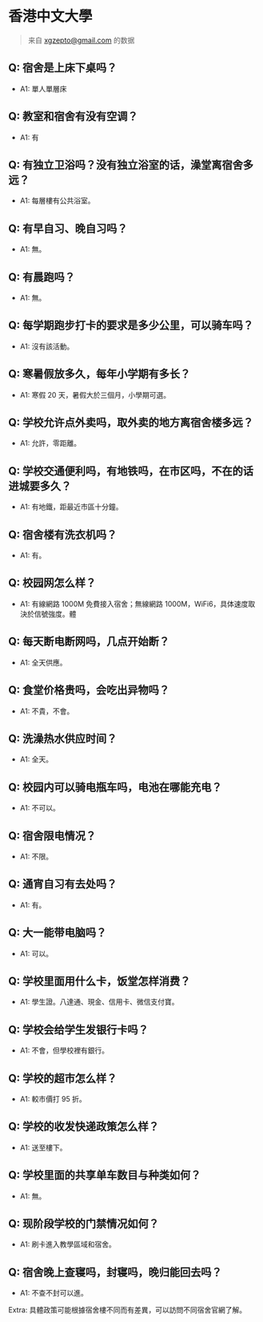# 香港中文大學

> 来自 xgzepto@gmail.com 的数据

## Q: 宿舍是上床下桌吗？

- A1: 單人單層床

## Q: 教室和宿舍有没有空调？

- A1: 有

## Q: 有独立卫浴吗？没有独立浴室的话，澡堂离宿舍多远？

- A1: 每層樓有公共浴室。

## Q: 有早自习、晚自习吗？

- A1: 無。

## Q: 有晨跑吗？

- A1: 無。

## Q: 每学期跑步打卡的要求是多少公里，可以骑车吗？

- A1: 沒有該活動。

## Q: 寒暑假放多久，每年小学期有多长？

- A1: 寒假 20 天，暑假大於三個月，小學期可選。

## Q: 学校允许点外卖吗，取外卖的地方离宿舍楼多远？

- A1: 允許，零距離。

## Q: 学校交通便利吗，有地铁吗，在市区吗，不在的话进城要多久？

- A1: 有地鐵，距最近市區十分鐘。

## Q: 宿舍楼有洗衣机吗？

- A1: 有。

## Q: 校园网怎么样？

- A1: 有線網路 1000M 免費接入宿舍；無線網路 1000M，WiFi6，具体速度取決於信號強度。體

## Q: 每天断电断网吗，几点开始断？

- A1: 全天供應。

## Q: 食堂价格贵吗，会吃出异物吗？

- A1: 不貴，不會。

## Q: 洗澡热水供应时间？

- A1: 全天。

## Q: 校园内可以骑电瓶车吗，电池在哪能充电？

- A1: 不可以。

## Q: 宿舍限电情况？

- A1: 不限。

## Q: 通宵自习有去处吗？

- A1: 有。

## Q: 大一能带电脑吗？

- A1: 可以。

## Q: 学校里面用什么卡，饭堂怎样消费？

- A1: 學生證。八達通、現金、信用卡、微信支付寶。

## Q: 学校会给学生发银行卡吗？

- A1: 不會，但學校裡有銀行。

## Q: 学校的超市怎么样？

- A1: 較市價打 95 折。

## Q: 学校的收发快递政策怎么样？

- A1: 送至樓下。

## Q: 学校里面的共享单车数目与种类如何？

- A1: 無。

## Q: 现阶段学校的门禁情况如何？

- A1: 刷卡進入教學區域和宿舍。

## Q: 宿舍晚上查寝吗，封寝吗，晚归能回去吗？

- A1: 不查不封可以進。

Extra: 具體政策可能根據宿舍樓不同而有差異，可以訪問不同宿舍官網了解。